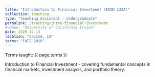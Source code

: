```yaml
---
title: "Introduction to Financial Investment (ECON 132A)"
collection: teaching
type: "Teaching Assistant - Undergraduate"
permalink: /teaching/intro-financial-investment
#venue: "University of California Irvine"
date: 2020-12-13
location: "Irvine, CA"
terms: "Fall 2020"
---
```


Terms taught: {{ page.terms }}

Introduction to Financial Investment - covering fundamental concepts in financial markets, investment analysis, and portfolio theory.
